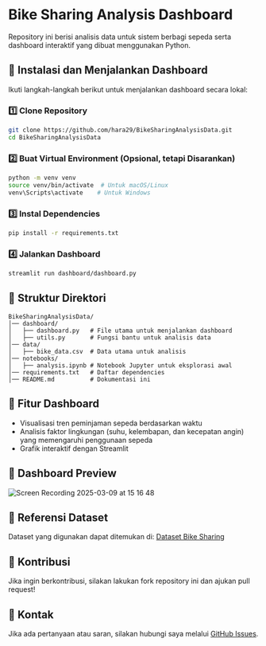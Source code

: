 # Bike Sharing Analysis Dashboard

Repository ini berisi analisis data untuk sistem berbagi sepeda serta dashboard interaktif yang dibuat menggunakan Python.

## 🚀 Instalasi dan Menjalankan Dashboard

Ikuti langkah-langkah berikut untuk menjalankan dashboard secara lokal:

### 1️⃣ **Clone Repository**

```bash
git clone https://github.com/hara29/BikeSharingAnalysisData.git
cd BikeSharingAnalysisData
```

### 2️⃣ **Buat Virtual Environment (Opsional, tetapi Disarankan)**

```bash
python -m venv venv
source venv/bin/activate  # Untuk macOS/Linux
venv\Scripts\activate    # Untuk Windows
```

### 3️⃣ **Instal Dependencies**

```bash
pip install -r requirements.txt
```

### 4️⃣ **Jalankan Dashboard**

```bash
streamlit run dashboard/dashboard.py
```

## 📁 Struktur Direktori

```
BikeSharingAnalysisData/
│── dashboard/
│   ├── dashboard.py   # File utama untuk menjalankan dashboard
│   ├── utils.py       # Fungsi bantu untuk analisis data
│── data/
│   ├── bike_data.csv  # Data utama untuk analisis
│── notebooks/
│   ├── analysis.ipynb # Notebook Jupyter untuk eksplorasi awal
│── requirements.txt   # Daftar dependencies
│── README.md          # Dokumentasi ini
```

## 📝 Fitur Dashboard

- Visualisasi tren peminjaman sepeda berdasarkan waktu 
- Analisis faktor lingkungan (suhu, kelembapan, dan kecepatan angin)  yang memengaruhi penggunaan sepeda
- Grafik interaktif dengan Streamlit

## 📸 Dashboard Preview
![Screen Recording 2025-03-09 at 15 16 48](https://github.com/user-attachments/assets/7a5b2ecb-77d3-4df1-b671-d97aa876ef9b)


## 📌 Referensi Dataset

Dataset yang digunakan dapat ditemukan di: [Dataset Bike Sharing](https://www.kaggle.com/datasets/lakshmi25npathi/bike-sharing-dataset)

## 🤝 Kontribusi

Jika ingin berkontribusi, silakan lakukan fork repository ini dan ajukan pull request!

## 📧 Kontak

Jika ada pertanyaan atau saran, silakan hubungi saya melalui [GitHub Issues](https://github.com/hara29/BikeSharingAnalysisData/issues).


